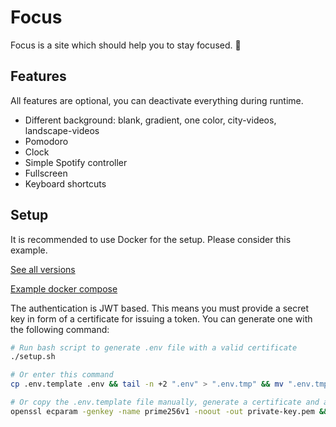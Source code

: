 # Focus

Focus is a site which should help you to stay focused. 🧘

## Features

All features are optional, you can deactivate everything during runtime.

- Different background: blank, gradient, one color, city-videos, landscape-videos
- Pomodoro
- Clock
- Simple Spotify controller
- Fullscreen
- Keyboard shortcuts

## Setup

It is recommended to use Docker for the setup. Please consider this example.

[See all versions](https://github.com/m-mattia-m/focus/pkgs/container/focus/versions)

[Example docker compose](https://github.com/m-mattia-m/focus/blob/main/docker-compose.yaml)

The authentication is JWT based. This means you must provide a secret key in form of a certificate for issuing a token.
You can generate one with the following command:

```bash
# Run bash script to generate .env file with a valid certificate
./setup.sh

# Or enter this command
cp .env.template .env && tail -n +2 ".env" > ".env.tmp" && mv ".env.tmp" ".env" && openssl ecparam -genkey -name prime256v1 -noout -out private-key.pem && cat private-key.pem | sed -e ':a' -e 'N' -e '$!ba' -e 's/\n/\\n/g' | awk '{print "NUXT_JWT_SECRET_CERT=" $0}' | cat - .env > temp && mv temp .env && rm private-key.pem

# Or copy the .env.template file manually, generate a certificate and add it as this env variable: NUXT_JWT_SECRET_CERT
openssl ecparam -genkey -name prime256v1 -noout -out private-key.pem && cat private-key.pem | sed -e ':a' -e 'N' -e '$!ba' -e 's/\n/\\n/g' && rm private-key.pem
```

